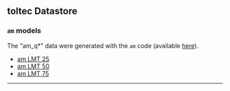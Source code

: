

## toltec Datastore


### `am` models

The "am_q*" data were generated with the `am` code (available [here](https://www.cfa.harvard.edu/~spaine/am/)).

- [am LMT 25](data/amLMT25.npz)
- [am LMT 50](data/amLMT50.npz)
- [am LMT 75](data/amLMT75.npz)

---

